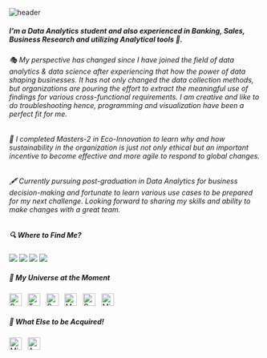 ![header](https://capsule-render.vercel.app/api?type=rounded&color=gradient&text=%20If&nbsp;you&nbsp;torture&nbsp;data&nbsp;long&nbsp;enough&nbsp;it&nbsp;will&nbsp;confess&nbsp;to&nbsp;anything&nbsp;-&nbsp;Ronald&nbsp;Coase%20&height=200&fontSize=24&textBg=true)

##### I'm a Data Analytics student and also experienced in Banking, Sales, Business Research and utilizing Analytical tools  👋.  
###### 🎭 My perspective has changed since I have joined the field of data analytics & data science after experiencing that how the power of data shaping businesses. It has not only changed the data collection methods, but organizations are pouring the effort to extract the meaningful use of findings for various cross-functional requirements. I am creative and like to do troubleshooting hence, programming and visualization have been a perfect fit for me. 

###### 🎯 I completed Masters-2 in Eco-Innovation to learn why and how sustainability in the organization is just not only ethical but an important incentive to become effective and more agile to respond to global changes.

###### 🖋 Currently pursuing post-graduation in Data Analytics for business decision-making and fortunate to learn various use cases to be prepared for my next challenge. Looking forward to sharing my skills and ability to make changes with a great team. 
      

##### 🔍 Where to Find Me?

[![](https://img.shields.io/badge/LinkedIn-ravinakulan-white?logo=Linkedin&logoColor=blue&labelColor=darkblue)](https://www.linkedin.com/in/ravi-nakulan-data-analyst/)
[![](https://img.shields.io/badge/Slideshare-ravinakulan-white?logo=Slideshare&labelColor=yellow)](https://www.slideshare.net/ravinakulan)
[![](https://img.shields.io/badge/Gmail-ravi.nakulan@gmail.com-white?logo=Gmail&logoColor=Red&labelColor=lightred)](mailto:ravi.nakulan@gmail.com)
[![](https://img.shields.io/badge/YouTube-ravinakulan-white?logo=YouTube&labelColor=darkred)](https://youtu.be/xVa_0X4P3Ek)


##### 🚀 My Universe at the Moment 

<a name="learning-now"></a>

<img src="https://img.shields.io/badge/Python-282C34?logo=python&logoColor=F7DF1E" alt="Python logo" title="Python" height="25" /> &nbsp;
<img src="https://img.shields.io/badge/Tableau-282C34?logo=tableau&logoColor=474747rgb" alt="Tableau logo" title="Tableau" height="25" /> &nbsp;
<img src="https://img.shields.io/badge/PowerBI-282C34?logo=powerbi&logoColor=E3AE26" alt="PowerBI logo" title="PowerBI" height="25" /> &nbsp;
<img src="https://img.shields.io/badge/MySQL-282C34?logo=Mysql&logoColor=1BB3EE" alt="MySQL logo" title="MySQL" height="25" /> &nbsp;
<img src="https://img.shields.io/badge/R-282C34?logo=r&logoColor=2B76CC" alt="R logo" title="R" height="25" /> &nbsp;
<img src="https://img.shields.io/badge/Microsoft Excel-282C34?logo=microsoftexcel&logoColor=6CC644" alt="Miscrosoft Excel logo" title="Microsoft Excel" height="25" /> &nbsp;

<a name="learning-next"></a>

##### 🌱 What Else to be Acquired!

<a name="learning-now"></a>

<img src="https://img.shields.io/badge/Microsoft Azure-282C34?logo=microsoftazure&logoColor=008AD7" alt="Microsoft Azure logo" title="Azure" height="25" /> &nbsp;
<img src="https://img.shields.io/badge/Azure DevOps-282C34?logo=azuredevops&logoColor=007FFF" alt="Azure DevOps logo" title="Azure DevOps" height="25" /> &nbsp;

<a name="learning-next"></a>

